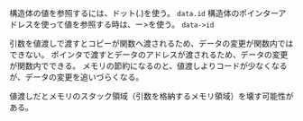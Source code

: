 構造体の値を参照するには、ドット(.)を使う。
`data.id`
構造体のポインターアドレスを使って値を参照する時は、ー>を使う。
`data->id`

引数を値渡しで渡すとコピーが関数へ渡されるため、データの変更が関数内ではできない。
ポインタで渡すとデータのアドレスが渡されるため、データの変更が関数内でできる。
メモリの節約になるのと、値渡しよりコードが少なくなるが、データの変更を追いづらくなる。

値渡しだとメモリのスタック領域（引数を格納するメモリ領域）を壊す可能性がある。
